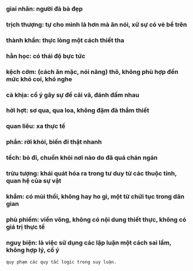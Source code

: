 ### giai nhân: người đà bà đẹp
### trịch thượng: tự cho mình là hơn mà ăn nói, xử sự có vẻ bề trên
### thành khẩn: thực lòng một cách thiết tha
### hằn học: có thái độ bực tức
### kệch cỡm: (cách ăn mặc, nói năng) thô, không phù hợp đến mức khó coi, khó nghe
### cà khịa: cố ý gây sự để cãi vã, đánh đấm nhau
### hời hợt: sơ qua, qua loa, không đậm đà thắm thiết
### quan liêu: xa thực tế
### phắn: rời khỏi, biến đi thật nhanh
### tếch: bỏ đi, chuồn khỏi nơi nào do đã quá chán ngán
### trừu tượng: khái quát hóa ra trong tư duy từ các thuộc tính, quan hệ của sự vật
### khắm: có mùi thối, không hay ho gì, một từ chửi tục trong dân gian
### phù phiếm: viển vông, không có nội dung thiết thực, không có giá trị thực tế
### nguỵ biện: là việc sử dụng các lập luận một cách sai lầm, không hợp lý, cố ý
    quy phạm các quy tắc logic trong suy luận.